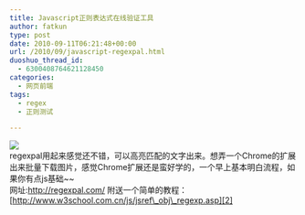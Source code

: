 ```yaml
---
title: Javascript正则表达式在线验证工具
author: fatkun
type: post
date: 2010-09-11T06:21:48+00:00
url: /2010/09/javascript-regexpal.html
duoshuo_thread_id:
  - 6300408764621128450
categories:
  - 网页前端
tags:
  - regex
  - 正则测试

---
```

![][1]  
regexpal用起来感觉还不错，可以高亮匹配的文字出来。想弄一个Chrome的扩展出来批量下载图片，感觉Chrome扩展还是蛮好学的，一个早上基本明白流程，如果你有点js基础~~  
网址:<http://regexpal.com/>
附送一个简单的教程：[http://www.w3school.com.cn/js/jsref\_obj\_regexp.asp][2]

 [1]: http://wah88w.blu.livefilestore.com/y1peBAaP-CY-yXWNrrAKh9hFlHzG7sje5LJJzK1ezMQK4lslINKLxDQaRElVwJMsQR6K5qoEGZAhe2flwPbfryEDKGUdCDH_coc/2010-09-11_regexp.png?psid=1
 [2]: http://www.w3school.com.cn/js/jsref_obj_regexp.asp